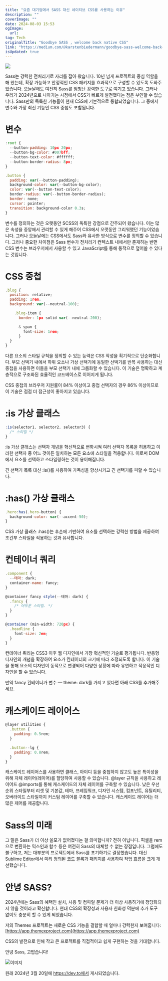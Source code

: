 ```yaml
---
title: "요즘 대기업에서 SASS 대신 네이티브 CSS를 사용하는 이유"
description: ""
coverImage: ""
date: 2024-08-03 15:53
ogImage: 
  url: 
tag: Tech
originalTitle: "Goodbye SASS , welcome back native CSS"
link: "https://medium.com/@karstenbiedermann/goodbye-sass-welcome-back-native-css-b3beb096d2b4"
isUpdated: true
---
```






<img src="/assets/img/Goodbye-SASS-👋-welcome-back-native-CSS_0.png" />

Sass는 강력한 전처리기로 자리를 잡아 왔습니다. 10년 넘게 프로젝트의 중심 역할을 해 왔는데, 확장 가능하고 안정적인 CSS 패키지를 효과적으로 구성할 수 있도록 도와주었습니다. 오늘날에도 여전히 Sass를 엄청난 강력한 도구로 여기고 있습니다. 그러나 우리가 2024년으로 나아가는 시점에서 CSS가 빠르게 발전했다는 점은 부인할 수 없습니다. Sass만의 독특한 기능들이 현재 CSS에 기본적으로 통합되었습니다. 그 중에서 변수와 가장 최신 기능인 CSS 중첩도 포함됩니다.

# 변수

```js
:root {
  --button-padding: 10px 20px;
  --button-bg-color: #007bff;
  --button-text-color: #ffffff;
  --button-border-radius: 8px;
}

.button {
  padding: var(--button-padding);
  background-color: var(--button-bg-color);
  color: var(--button-text-color);
  border-radius: var(--button-border-radius);
  border: none;
  cursor: pointer;
  transition: background-color 0.3s;
}
```

<div class="content-ad"></div>

변수를 정의하는 것은 오랫동안 SCSS의 독특한 강점으로 간주되어 왔습니다. 이는 많은 속성을 중앙에서 관리할 수 있게 해주어 CSS에서 오랫동안 그리워했던 기능이었습니다. 그러나 오늘날에는 CSS에서도 Sass와 유사한 방식으로 변수를 정의할 수 있습니다. 그러나 중요한 차이점은 Sass 변수가 전처리기 컨텍스트 내에서만 존재하는 반면 CSS 변수는 브라우저에서 사용할 수 있고 JavaScript를 통해 동적으로 덮어쓸 수 있다는 것입니다.

# CSS 중첩

```js
.blog {
  position: relative;
  padding: 1rem;
  background: var(--neutral-100);

    .blog-item {
      border: 1px solid var(--neutral-200);

      & span {
        font-size: 1rem;
      }
  }
}
```

다른 요소의 스타일 규칙을 정의할 수 있는 능력은 CSS 작성을 획기적으로 단순화합니다. 부모 선택기 내에서 하위 요소나 가상 선택기에 동일한 선택기를 반복 사용하는 대신 중첩을 사용하면 이들을 부모 선택기 내에 그룹화할 수 있습니다. 이 기술은 명확하고 계층적으로 구조화된 효율적인 코드베이스로 이어지게 됩니다.

<div class="content-ad"></div>

CSS 중첩의 브라우저 지원률이 84% 이상이고 중첩 선택자의 경우 86% 이상이므로 이 기술은 점점 더 접근성이 좋아지고 있습니다.

# :is 가상 클래스

```js
:is(selector1, selector2, selector3) {
  /* 스타일 */
}
```

:is 가상 클래스는 선택자 개념을 혁신적으로 변화시켜 여러 선택자 목록을 허용하고 이러한 선택자 중 어느 것이든 일치하는 모든 요소에 스타일을 적용합니다. 이로써 DOM에서 요소를 선택하고 스타일링하는 것이 용이해집니다.

<div class="content-ad"></div>

긴 선택기 목록 대신 :is()를 사용하여 가독성을 향상시키고 긴 선택기를 피할 수 있습니다.

# :has() 가상 클래스

```js
.hero:has(.hero-button) {
  background-color: var(--accent-50);
}
```

CSS 가상 클래스 :has()는 후손에 기반하여 요소를 선택하는 강력한 방법을 제공하여 조건부 스타일을 적용하는 것과 유사합니다.

<div class="content-ad"></div>

# 컨테이너 쿼리

```js
.component {
  --테마: dark;
  container-name: fancy;
}

@container fancy style(--테마: dark) {
  .fancy {
    /* 어두운 스타일. */
  }
}
```

```js
@container (min-width: 720px) {
  .headline {
    font-size: 2em;
  }
}
```

컨테이너 쿼리는 CSS3 이후 웹 디자인에서 가장 혁신적인 기술로 평가됩니다. 반응형 디자인의 개념을 확장하여 요소가 컨테이너의 크기에 따라 조정되도록 합니다. 이 기술을 통해 요소의 디자인이 동적으로 변경되어 다양한 상황에 따라 유연하고 적응적인 디자인을 할 수 있습니다.

<div class="content-ad"></div>

만약 fancy 컨테이너가 변수 — theme: dark를 가지고 있다면 아래 CSS를 추가해주세요.

# 캐스케이드 레이어스

```js
@layer utilities {
  .button {
    padding: 0.5rem;
  }

  .button--lg {
    padding: 0.8rem;
  }
}
```

캐스케이드 레이어스를 사용하면 클래스, 아이디 등을 중첩하지 않고도 높은 특이성을 위해 자체 레이어(레이어)를 할당하여 사용할 수 있습니다. @layer 규칙을 사용하고 레이어드 @imports를 통해 캐스케이드의 자체 레이어를 구축할 수 있습니다. 낮은 우선순위 스타일부터 리셋 및 기본값, 테마, 프레임워크, 디자인 시스템, 컴포넌트, 유틸리티, 오버라이드 스타일까지 커스텀 레이어를 구축할 수 있습니다. 캐스케이드 레이어는 더 많은 제어를 제공합니다.

<div class="content-ad"></div>

# Sass의 미래

그 말은 Sass가 더 이상 쓸모가 없어졌다는 걸 의미합니까? 전혀 아닙니다. 픽셀을 rem으로 변환하는 믹스인과 함수 등은 여전히 Sass의 대체할 수 없는 장점입니다. 그럼에도 불구하고, 저는 대부분의 프로젝트에서 Sass를 포기하기로 결정했습니다. 대신 Sublime Editor에서 미리 정의된 코드 블록과 패키지를 사용하여 작업 흐름을 크게 개선했습니다.

# 안녕 SASS?

2024년에는 Sass의 혜택인 설치, 사용 및 컴파일 문제가 더 이상 사용하기에 정당화되지 않을 것이라고 확신합니다. 현대 CSS의 확장성과 사용자 친화성 덕분에 추가 도구 없이도 충분히 할 수 있게 되었습니다.

<div class="content-ad"></div>

저의 Themex 프로젝트는 새로운 CSS 기능을 결합할 때 얼마나 강력한지 보여줍니다: [https://app.themexproject.com](https://app.themexproject.com)

CSS의 발전으로 인해 작고 큰 프로젝트를 직접적이고 쉽게 구현하는 것을 기대합니다.

안녕 Sass, 고맙습니다!

![이미지](https://miro.medium.com/v2/resize:fit:1000/1*zE69ta024X0m4DJM4jRXlQ.gif)

<div class="content-ad"></div>

원래 2024년 3월 20일에 https://dev.to에서 게시되었습니다.
